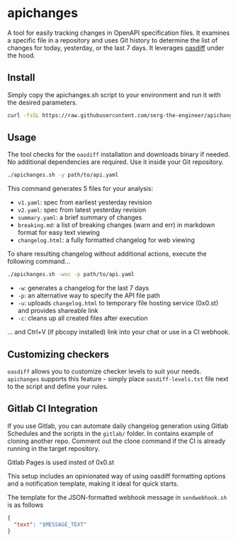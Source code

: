 # apichanges

A tool for easily tracking changes in OpenAPI specification files. It examines a specific file in a repository and uses Git history to determine the list of changes for today, yesterday, or the last 7 days. It leverages [oasdiff](https://github.com/oasdiff/oasdiff) under the hood.

## Install

Simply copy the apichanges.sh script to your environment and run it with the desired parameters.

```bash
curl -fsSL https://raw.githubusercontent.com/serg-the-engineer/apichanges/main/apichanges.sh
```

## Usage

The tool checks for the `oasdiff` installation and downloads binary if needed. No additional dependencies are required. Use it inside your Git repository.

```bash
./apichanges.sh -y path/to/api.yaml
```

This command generates 5 files for your analysis:
- `v1.yaml`: spec from earliest yesterday revision
- `v2.yaml`: spec from latest yesterday revision
- `summary.yaml`: a brief summary of changes
- `breaking.md`: a list of breaking changes (warn and err) in markdown format for easy text viewing
- `changelog.html`: a fully formatted changelog for web viewing

To share resulting changelog without additional actions, execute the following command...

```bash
./apichanges.sh -wuc -p path/to/api.yaml
```
- `-w`: generates a changelog for the last 7 days
- `-p`: an alternative way to specify the API file path
- `-u`: uploads `changelog.html` to temporary file hosting service (0x0.st) and provides shareable link
- `-c`: cleans up all created files after execution

... and Ctrl+V (if pbcopy installed) link into your chat or use in a CI webhook.

## Customizing checkers

`oasdiff` allows you to customize checker levels to suit your needs. `apichanges` supports this feature - simply place `oasdiff-levels.txt` file next to the script and define your rules.

## Gitlab CI Integration

If you use Gitlab, you can automate daily changelog generation using Gitlab Schedules and the scripts in the `gitlab/` folder. In contains example of cloning another repo. Comment out the clone command if the CI is already running in the target repository.

Gitlab Pages is used insted of 0x0.st

This setup includes an opinionated way of using oasdiff formatting options and a notification template, making it ideal for quick starts.

The template for the JSON-formatted webhook message in `sendwebhook.sh` is as follows

```json
{
  "text": "$MESSAGE_TEXT"
}
```